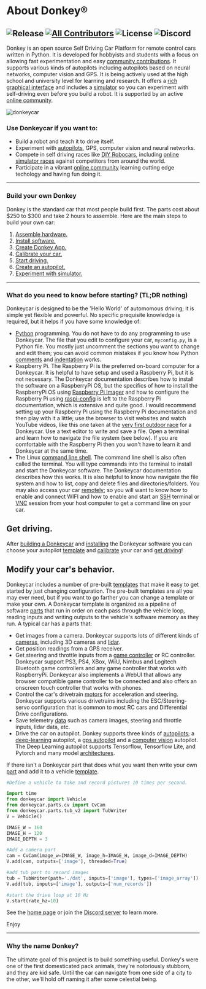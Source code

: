 # About Donkey&reg;

![Release](https://img.shields.io/github/v/release/autorope/donkeycar)
[![All Contributors](https://img.shields.io/github/contributors/autorope/donkeycar)](#contributors-)
![License](https://img.shields.io/github/license/autorope/donkeycar)
![Discord](https://img.shields.io/discord/662098530411741184.svg?logo=discord&colorB=7289DA)
----

Donkey is an open source Self Driving Car Platform for remote control cars written in Python.  It is developed for hobbyists and students with a focus on allowing fast experimentation and easy [community contributions](https://github.com/autorope/donkeycar/blob/main/CONTRIBUTING.md).  It supports various kinds of autopilots including autopilots based on neural networks, computer vision and GPS.  It is being actively used at the high school and university level for learning and research.  It offers a [rich graphical interface](https://docs.donkeycar.com/utility/ui/) and includes a [simulator](https://docs.donkeycar.com/guide/deep_learning/simulator/) so you can experiment with self-driving even before you build a robot.  It is supported by an active [online community](https://discord.gg/PN6kFeA).

![donkeycar](https://github.com/autorope/donkeydocs/blob/master/docs/assets/build_hardware/donkey2.png)

### Use Donkeycar if you want to:
* Build a robot and teach it to drive itself.
* Experiment with [autopilots](https://docs.donkeycar.com/guide/train_autopilot/), GPS, computer vision and neural networks.
* Compete in self driving races like [DIY Robocars](http://diyrobocars.com), including [online simulator races](https://docs.donkeycar.com/guide/deep_learning/virtual_race_league/) against competitors from around the world.
* Participate in a vibrant [online community](https://discord.gg/PN6kFeA) learning cutting edge techology and having fun doing it.

---------

### Build your own Donkey

Donkey is the standard car that most people build first. The parts cost about $250 to $300 and take 2 hours to assemble. Here are the main steps to build your own car:

1. [Assemble hardware.](guide/build_hardware)
2. [Install software.](guide/install_software)
3. [Create Donkey App.](guide/create_application)
4. [Calibrate your car.](guide/calibrate)
5. [Start driving.](guide/get_driving)
6. [Create an autopilot.](guide/train_autopilot)
7. [Experiment with simulator.](guide/deep_learning/simulator)

---------------
### What do you need to know before starting? (TL;DR nothing)
Donkeycar is designed to be the 'Hello World' of automomous driving; it is simple yet flexible and powerful.  No specific prequisite knowledge is required, but it helps if you have some knowledge of:
- [Python](https://docs.python.org/3.11/) programming.  You do not have to do any programming to use Donkeycar.  The file that you edit to configure your car, `myconfig.py`, is a Python file.  You mostly just uncomment the sections you want to change and edit them; you can avoid common mistakes if you know how Python [comments](https://www.w3schools.com/python/python_comments.asp) and [indentation](https://www.w3schools.com/python/python_syntax.asp) works.
- Raspberry Pi.  The Raspberry Pi is the preferred on-board computer for a Donkeycar.  It is helpful to have setup and used a Raspberry Pi, but it is not necessary.  The Donkeycar documentation describes how to install the software on a RaspberryPi OS, but the specifics of how to install the RaspberryPi OS using [Raspberry Pi Imager](https://www.raspberrypi.com/software/) and how to configure the Raspberry Pi using [raspi-config](https://www.raspberrypi.com/documentation/computers/configuration.html) is left to the Raspberry Pi documentation, which is extensive and quite good. I would recommend setting up your Raspberry Pi using the Raspberry Pi documentation and then play with it a little; use the browser to visit websites and watch YouTube videos, like this one taken at the [very first outdoor race](https://youtu.be/tjWmrCIKgnE) for a Donkeycar.  Use a text editor to write and save a file.  Open a terminal and learn how to navigate the file system (see below). If you are comfortable with the Raspberry Pi then you won't have to learn it and Donkeycar at the same time.
- The Linux [command line shell](https://magpi.raspberrypi.com/articles/terminal-help).  The command line shell is also often called the terminal.  You will type commands into the terminal to install and start the Donkeycar software.  The Donkeycar documentation describes how this works.  It is also helpful to know how navigate the file system and how to list, copy and delete files and directories/folders. You may also access your car [remotely](https://www.raspberrypi.com/documentation/computers/remote-access.html); so you will want to know how to enable and connect WIFI and how to enable and start an [SSH](https://www.raspberrypi.com/documentation/computers/remote-access.html#ssh) terminal or [VNC](https://www.raspberrypi.com/documentation/computers/remote-access.html#vnc) session from your host computer to get a command line on your car.

## Get driving.
After [building a Donkeycar](https://docs.donkeycar.com/guide/build_hardware/) and [installing](https://docs.donkeycar.com/guide/install_software/) the Donkeycar software you can choose your autopilot [template](https://docs.donkeycar.com/guide/create_application/) and [calibrate](https://docs.donkeycar.com/guide/calibrate/) your car and [get driving](https://docs.donkeycar.com/guide/get_driving/)!

## Modify your car's behavior.
Donkeycar includes a number of pre-built [templates](https://docs.donkeycar.com/guide/create_application/) that make it easy to get started by just changing configuration. The pre-built templates are all you may ever need, but if you want to go farther you can change a template or make your own. A Donkeycar template is organized as a pipeline of software [parts](https://docs.donkeycar.com/parts/about/) that run in order on each pass through the vehicle loop, reading inputs and writing outputs to the vehicle's software memory as they run.  A typical car has a parts that:
- Get images from a camera. Donkeycar supports lots of different kinds of [cameras](https://docs.donkeycar.com/parts/cameras/), including 3D cameras and [lidar](https://docs.donkeycar.com/parts/lidar/).
- Get position readings from a GPS receiver.
- Get steering and throttle inputs from a [game controller](https://docs.donkeycar.com/parts/controllers/) or RC controller.  Donkeycar support PS3, PS4, XBox, WiiU, Nimbus and Logitech Bluetooth game controllers and any game controller that works with RaspberryPi.  Donkeycar also implements a WebUI that allows any browser compatible game controller to be connected and also offers an onscreen touch controller that works with phones.
- Control the car's drivetrain [motors](https://docs.donkeycar.com/parts/actuators/) for acceleration and steering. Donkeycar supports various drivetrains including the ESC/Steering-servo configuration that is common to most RC cars and Differential Drive configurations.
- Save telemetry [data](https://docs.donkeycar.com/parts/stores/) such as camera images, steering and throttle inputs, lidar data, etc.
- Drive the car on autopilot.  Donkey supports three kinds of [autopilots](https://docs.donkeycar.com/guide/train_autopilot/); a [deep-learning](https://docs.donkeycar.com/guide/deep_learning/train_autopilot/) autopilot, a [gps autopilot](https://docs.donkeycar.com/guide/path_follow/path_follow/) and a [computer vision](https://docs.donkeycar.com/guide/computer_vision/computer_vision/) autopilot.  The Deep Learning autopilot supports Tensorflow, Tensorflow Lite, and Pytorch and many model [architectures](https://docs.donkeycar.com/parts/keras/).

If there isn't a Donkeycar part that does what you want then write your own [part](https://docs.donkeycar.com/parts/about/#parts) and add it to a vehicle [template](https://docs.donkeycar.com/parts/about/).

```python
#Define a vehicle to take and record pictures 10 times per second.

import time
from donkeycar import Vehicle
from donkeycar.parts.cv import CvCam
from donkeycar.parts.tub_v2 import TubWriter
V = Vehicle()

IMAGE_W = 160
IMAGE_H = 120
IMAGE_DEPTH = 3

#Add a camera part
cam = CvCam(image_w=IMAGE_W, image_h=IMAGE_H, image_d=IMAGE_DEPTH)
V.add(cam, outputs=['image'], threaded=True)

#add tub part to record images
tub = TubWriter(path='./dat', inputs=['image'], types=['image_array'])
V.add(tub, inputs=['image'], outputs=['num_records'])

#start the drive loop at 10 Hz
V.start(rate_hz=10)
```

See the [home page](http://donkeycar.com)
or join the [Discord server](http://www.donkeycar.com/community.html) to learn more.

Enjoy

-----------------------

### Why the name Donkey?

The ultimate goal of this project is to build something useful. Donkey's were
one of the first domesticated pack animals, they're notoriously stubborn, and
they are kid safe. Until the car can navigate from one side of a city to the
other, we'll hold off naming it after some celestial being.
